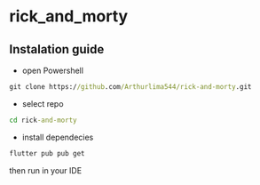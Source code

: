 # rick_and_morty

## Instalation guide

- open Powershell
```cmd
git clone https://github.com/Arthurlima544/rick-and-morty.git
```
- select repo
```cmd
cd rick-and-morty
```
- install dependecies
```cmd
flutter pub pub get
```
then run in your IDE
